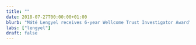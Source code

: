 ```yaml
---
title: ""
date: 2018-07-27T00:00:00+01:00
blurb: "Máté Lengyel receives 6-year Wellcome Trust Investigator Award"
labs: ["lengyel"]
draft: false
---
```

